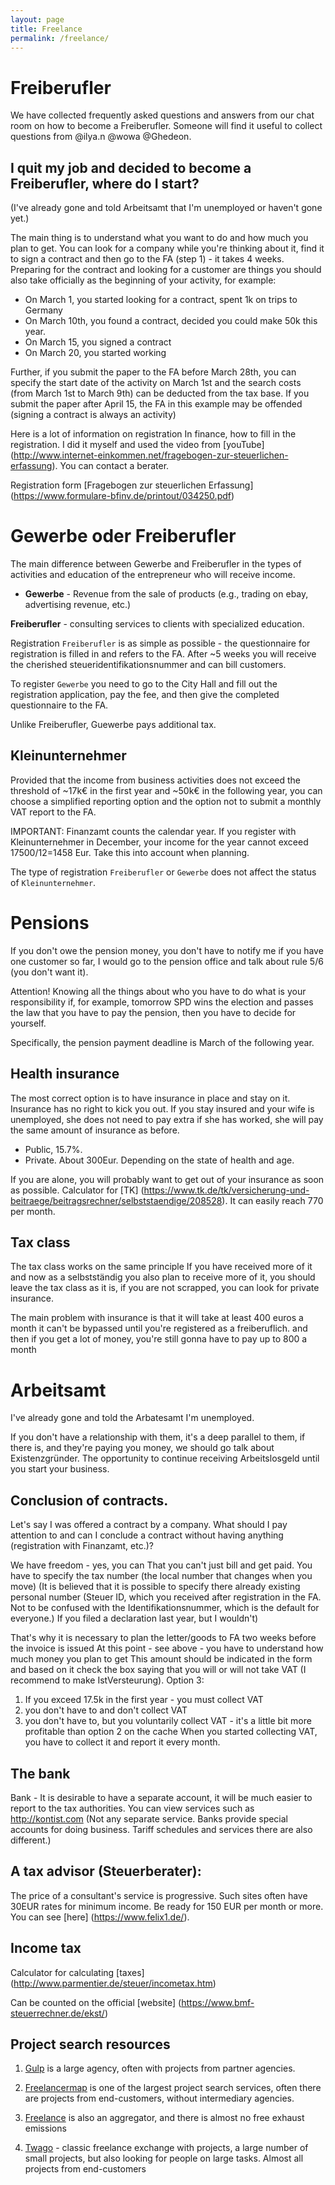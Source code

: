 ```yaml
---
layout: page
title: Freelance
permalink: /freelance/
---
```

# Freiberufler
We have collected frequently asked questions and answers from our chat room on how to become a Freiberufler. Someone will find it useful to collect questions from @ilya.n @wowa @Ghedeon.

## I quit my job and decided to become a Freiberufler, where do I start?
(I've already gone and told Arbeitsamt that I'm unemployed or haven't gone yet.)

The main thing is to understand what you want to do and how much you plan to get. You can look for a company while you're thinking about it, find it to sign a contract and then go to the FA (step 1) - it takes 4 weeks. Preparing for the contract and looking for a customer are things you should also take officially as the beginning of your activity, for example: 

- On March 1, you started looking for a contract, spent 1k on trips to Germany
- On March 10th, you found a contract, decided you could make 50k this year.
- On March 15, you signed a contract
- On March 20, you started working

Further, if you submit the paper to the FA before March 28th, you can specify the start date of the activity on March 1st and the search costs (from March 1st to March 9th) can be deducted from the tax base. If you submit the paper after April 15, the FA in this example may be offended (signing a contract is always an activity)

Here is a lot of information on registration In finance, how to fill in the registration. I did it myself and used the video from [youTube] (http://www.internet-einkommen.net/fragebogen-zur-steuerlichen-erfassung). You can contact a berater.

Registration form [Fragebogen zur steuerlichen Erfassung] (https://www.formulare-bfinv.de/printout/034250.pdf)

# Gewerbe oder Freiberufler

The main difference between Gewerbe and Freiberufler in the types of activities and education of the entrepreneur who will receive income. 

* **Gewerbe** - Revenue from the sale of products (e.g., trading on ebay, advertising revenue, etc.)

**Freiberufler** - consulting services to clients with specialized education.

Registration `Freiberufler` is as simple as possible - the questionnaire for registration is filled in and refers to the FA. After ~5 weeks you will receive the cherished steueridentifikationsnummer and can bill customers.

To register `Gewerbe` you need to go to the City Hall and fill out the registration application, pay the fee, and then give the completed questionnaire to the FA.

Unlike Freiberufler, Guewerbe pays additional tax.
  
## Kleinunternehmer   

Provided that the income from business activities does not exceed the threshold of ~17k€ in the first year and ~50k€ in the following year, 
you can choose a simplified reporting option and the option not to submit a monthly VAT report to the FA. 

IMPORTANT: Finanzamt counts the calendar year. If you register with Kleinunternehmer in December, your income for the year cannot exceed 17500/12=1458 Eur. Take this into account when planning.

The type of registration `Freiberufler` or `Gewerbe` does not affect the status of `Kleinunternehmer`. 
 
# Pensions

If you don't owe the pension money, you don't have to notify me if you have one customer so far, I would go to the pension office and talk about rule 5/6 (you don't want it).

Attention! Knowing all the things about who you have to do what is your responsibility if, for example, tomorrow SPD wins the election and passes the law that you have to pay the pension, then you have to decide for yourself.

Specifically, the pension payment deadline is March of the following year.

## Health insurance
The most correct option is to have insurance in place and stay on it.
Insurance has no right to kick you out. If you stay insured and your wife is unemployed, she does not need to pay extra if she has worked, she will pay the same amount of insurance as before.
  
* Public, 15.7%.
* Private. About 300Eur. Depending on the state of health and age.

If you are alone, you will probably want to get out of your insurance as soon as possible. Calculator for [TK] (https://www.tk.de/tk/versicherung-und-beitraege/beitragsrechner/selbststaendige/208528). It can easily reach 770 per month.

## Tax class
The tax class works on the same principle
If you have received more of it and now as a selbstständig you also plan to receive more of it, you should leave the tax class as it is, if you are not scrapped, you can look for private insurance.

The main problem with insurance is that it will take at least 400 euros a month
it can't be bypassed until you're registered as a freiberuflich.
and then if you get a lot of money, you're still gonna have to pay up to 800 a month

# Arbeitsamt
I've already gone and told the Arbatesamt I'm unemployed.

If you don't have a relationship with them, it's a deep parallel to them,
if there is, and they're paying you money, we should go talk about Existenzgründer.
The opportunity to continue receiving Arbeitslosgeld until you start your business.

## Conclusion of contracts.
Let's say I was offered a contract by a company. What should I pay attention to and can I conclude a contract without having anything (registration with Finanzamt, etc.)?

We have freedom - yes, you can
That you can't just bill and get paid.
You have to specify the tax number (the local number that changes when you move)
(It is believed that it is possible to specify there already existing personal number (Steuer ID, which you received after registration in the FA. Not to be confused with the Identifikationsnummer, which is the default for everyone.) If you filed a declaration last year, but I wouldn't)

That's why it is necessary to plan the letter/goods to FA two weeks before the invoice is issued
At this point - see above - you have to understand how much money you plan to get
This amount should be indicated in the form and based on it check the box saying that you will or will not take VAT (I recommend to make IstVersteurung).
Option 3:
1) If you exceed 17.5k in the first year - you must collect VAT
2) you don't have to and don't collect VAT
3) you don't have to, but you voluntarily collect VAT - it's a little bit more profitable than option 2 on the cache
When you started collecting VAT, you have to collect it and report it every month.

## The bank
Bank - It is desirable to have a separate account, it will be much easier to report to the tax authorities. You can view services such as http://kontist.com (Not any separate service. Banks provide special accounts for doing business. Tariff schedules and services there are also different.)

## A tax advisor (Steuerberater):
The price of a consultant's service is progressive. Such sites often have 30EUR rates for minimum income. Be ready for 150 EUR per month or more. You can see [here] (https://www.felix1.de/).

## Income tax
Calculator for calculating [taxes] (http://www.parmentier.de/steuer/incometax.htm)

Can be counted on the official [website] (https://www.bmf-steuerrechner.de/ekst/)

## Project search resources

1. [Gulp](https://gulp.de) is a large agency, often with projects from partner agencies.

2. [Freelancermap](https://freelancermap.de) is one of the largest project search services, often there are projects from end-customers, without intermediary agencies.

3. [Freelance](https://www.freelance.de) is also an aggregator, and there is almost no free exhaust emissions

4. [Twago](https://twago.com) - classic freelance exchange with projects, a large number of small projects, but also looking for people on large tasks. Almost all projects from end-customers

